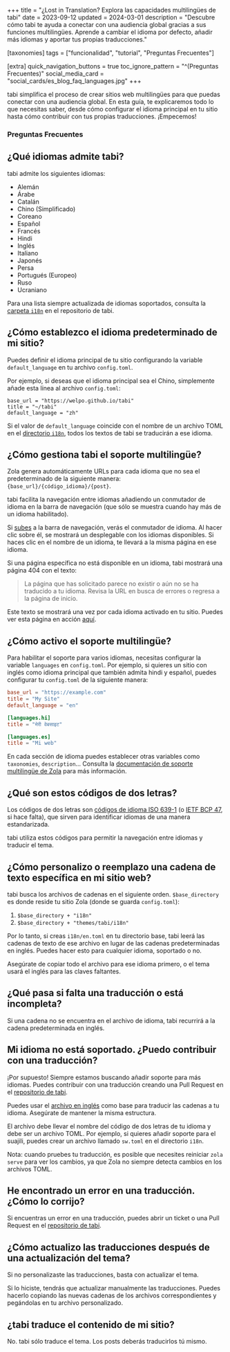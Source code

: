 +++
title = "¿Lost in Translation? Explora las capacidades multilingües de tabi"
date = 2023-09-12
updated = 2024-03-01
description = "Descubre cómo tabi te ayuda a conectar con una audiencia global gracias a sus funciones multilingües. Aprende a cambiar el idioma por defecto, añadir más idiomas y aportar tus propias traducciones."

[taxonomies]
tags = ["funcionalidad", "tutorial", "Preguntas Frecuentes"]

[extra]
quick_navigation_buttons = true
toc_ignore_pattern = "^(Preguntas Frecuentes)"
social_media_card = "social_cards/es_blog_faq_languages.jpg"
+++

tabi simplifica el proceso de crear sitios web multilingües para que puedas conectar con una audiencia global. En esta guía, te explicaremos todo lo que necesitas saber, desde cómo configurar el idioma principal en tu sitio hasta cómo contribuir con tus propias traducciones. ¡Empecemos!

### Preguntas Frecuentes

<!-- toc -->

## ¿Qué idiomas admite tabi?

tabi admite los siguientes idiomas:

- Alemán
- Árabe
- Catalán
- Chino (Simplificado)
- Coreano
- Español
- Francés
- Hindi
- Inglés
- Italiano
- Japonés
- Persa
- Portugués (Europeo)
- Ruso
- Ucraniano

Para una lista siempre actualizada de idiomas soportados, consulta la [carpeta `i18n`](https://github.com/welpo/tabi/tree/main/i18n) en el repositorio de tabi.

## ¿Cómo establezco el idioma predeterminado de mi sitio?

Puedes definir el idioma principal de tu sitio configurando la variable `default_language` en tu archivo `config.toml`.

Por ejemplo, si deseas que el idioma principal sea el Chino, simplemente añade esta línea al archivo `config.toml`:

```toml, hl_lines=03
base_url = "https://welpo.github.io/tabi"
title = "~/tabi"
default_language = "zh"
```

Si el valor de `default_language` coincide con el nombre de un archivo TOML en el [directorio `i18n`](https://github.com/welpo/tabi/tree/main/i18n), todos los textos de tabi se traducirán a ese idioma.

## ¿Cómo gestiona tabi el soporte multilingüe?

Zola genera automáticamente URLs para cada idioma que no sea el predeterminado de la siguiente manera: `{base_url}/{código_idioma}/{post}`.

tabi facilita la navegación entre idiomas añadiendo un conmutador de idioma en la barra de navegación (que sólo se muestra cuando hay más de un idioma habilitado).

Si [subes](#) a la barra de navegación, verás el conmutador de idioma. Al hacer clic sobre él, se mostrará un desplegable con los idiomas disponibles. Si haces clic en el nombre de un idioma, te llevará a la misma página en ese idioma.

Si una página específica no está disponible en un idioma, tabi mostrará una página 404 con el texto:

> La página que has solicitado parece no existir o aún no se ha traducido a tu idioma. Revisa la URL en busca de errores o regresa a la página de inicio.

Este texto se mostrará una vez por cada idioma activado en tu sitio. Puedes ver esta página en acción [aquí](https://welpo.github.io/tabi/404.html).

## ¿Cómo activo el soporte multilingüe?

Para habilitar el soporte para varios idiomas, necesitas configurar la variable `languages` en `config.toml`. Por ejemplo, si quieres un sitio con inglés como idioma principal que también admita hindi y español, puedes configurar tu `config.toml` de la siguiente manera:

```toml
base_url = "https://example.com"
title = "My Site"
default_language = "en"

[languages.hi]
title = "मेरी वेबसाइट"

[languages.es]
title = "Mi web"
```

En cada sección de idioma puedes establecer otras variables como `taxonomies`, `description`… Consulta la [documentación de soporte multilingüe de Zola](https://www.getzola.org/documentation/content/multilingual/) para más información.

## ¿Qué son estos códigos de dos letras?

Los códigos de dos letras son [códigos de idioma ISO 639-1](https://localizely.com/iso-639-1-list/) (o [IETF BCP 47](https://es.wikipedia.org/wiki/C%C3%B3digo_de_idioma_IETF), si hace falta), que sirven para identificar idiomas de una manera estandarizada.

tabi utiliza estos códigos para permitir la navegación entre idiomas y traducir el tema.

## ¿Cómo personalizo o reemplazo una cadena de texto específica en mi sitio web?

tabi busca los archivos de cadenas en el siguiente orden. `$base_directory` es donde reside tu sitio Zola (donde se guarda `config.toml`):

1. `$base_directory + "i18n"`
2. `$base_directory + "themes/tabi/i18n"`

Por lo tanto, si creas `i18n/en.toml` en tu directorio base, tabi leerá las cadenas de texto de ese archivo en lugar de las cadenas predeterminadas en inglés. Puedes hacer esto para cualquier idioma, soportado o no.

Asegúrate de copiar todo el archivo para ese idioma primero, o el tema usará el inglés para las claves faltantes.

## ¿Qué pasa si falta una traducción o está incompleta?

Si una cadena no se encuentra en el archivo de idioma, tabi recurrirá a la cadena predeterminada en inglés.

## Mi idioma no está soportado. ¿Puedo contribuir con una traducción?

¡Por supuesto! Siempre estamos buscando añadir soporte para más idiomas. Puedes contribuir con una traducción creando una Pull Request en el [repositorio de tabi](https://github.com/welpo/tabi).

Puedes usar el [archivo en inglés](https://github.com/welpo/tabi/blob/main/i18n/en.toml) como base para traducir las cadenas a tu idioma. Asegúrate de mantener la misma estructura.

El archivo debe llevar el nombre del código de dos letras de tu idioma y debe ser un archivo TOML. Por ejemplo, si quieres añadir soporte para el suajili, puedes crear un archivo llamado `sw.toml` en el directorio `i18n`.

Nota: cuando pruebes tu traducción, es posible que necesites reiniciar `zola serve` para ver los cambios, ya que Zola no siempre detecta cambios en los archivos TOML.

## He encontrado un error en una traducción. ¿Cómo lo corrijo?

Si encuentras un error en una traducción, puedes abrir un ticket o una Pull Request en el [repositorio de tabi](https://github.com/welpo/tabi).

## ¿Cómo actualizo las traducciones después de una actualización del tema?

Si no personalizaste las traducciones, basta con actualizar el tema.

Si lo hiciste, tendrás que actualizar manualmente las traducciones. Puedes hacerlo copiando las nuevas cadenas de los archivos correspondientes y pegándolas en tu archivo personalizado.

## ¿tabi traduce el contenido de mi sitio?

No. tabi sólo traduce el tema. Los posts deberás traducirlos tú mismo.
